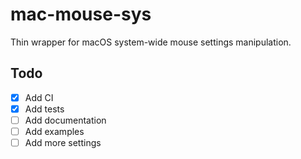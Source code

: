 # mac-mouse-sys

Thin wrapper for macOS system-wide mouse settings manipulation.

## Todo

- [x] Add CI
- [x] Add tests
- [ ] Add documentation
- [ ] Add examples
- [ ] Add more settings
